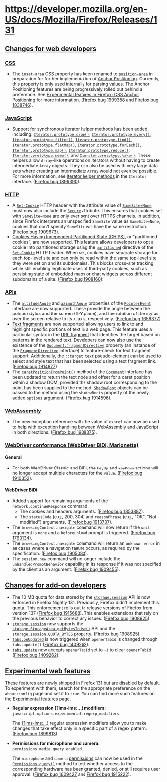 # https://developer.mozilla.org/en-US/docs/Mozilla/Firefox/Releases/131

## [Changes for web developers](#changes_for_web_developers)

### [CSS](#css)

*   The `inset-area` CSS property has been renamed to [`position-area`](https://developer.mozilla.org/en-US/docs/Web/CSS/position-area) in preparation for further implementation of [Anchor Positioning](https://developer.mozilla.org/en-US/docs/Web/CSS/CSS_anchor_positioning). Currently, this property is only used internally for parsing values. The Anchor Positioning features are being progressively rolled out behind a preference. See [Experimental features in Firefox: CSS Anchor Positioning](https://developer.mozilla.org/en-US/docs/Mozilla/Firefox/Experimental_features#css_anchor_positioning) for more information. ([Firefox bug 1909358](https://bugzil.la/1909358) and [Firefox bug 1838746](https://bugzil.la/1838746)).

### [JavaScript](#javascript)

*   Support for synchronous iterator helper methods has been added, including: [`Iterator.prototype.drop()`](https://developer.mozilla.org/en-US/docs/Web/JavaScript/Reference/Global_Objects/Iterator/drop), [`Iterator.prototype.every()`](https://developer.mozilla.org/en-US/docs/Web/JavaScript/Reference/Global_Objects/Iterator/every), [`Iterator.prototype.filter()`](https://developer.mozilla.org/en-US/docs/Web/JavaScript/Reference/Global_Objects/Iterator/filter), [`Iterator.prototype.find()`](https://developer.mozilla.org/en-US/docs/Web/JavaScript/Reference/Global_Objects/Iterator/find), [`Iterator.prototype.flatMap()`](https://developer.mozilla.org/en-US/docs/Web/JavaScript/Reference/Global_Objects/Iterator/flatMap), [`Iterator.prototype.forEach()`](https://developer.mozilla.org/en-US/docs/Web/JavaScript/Reference/Global_Objects/Iterator/forEach), [`Iterator.prototype.map()`](https://developer.mozilla.org/en-US/docs/Web/JavaScript/Reference/Global_Objects/Iterator/map), [`Iterator.prototype.reduce()`](https://developer.mozilla.org/en-US/docs/Web/JavaScript/Reference/Global_Objects/Iterator/reduce), [`Iterator.prototype.some()`](https://developer.mozilla.org/en-US/docs/Web/JavaScript/Reference/Global_Objects/Iterator/some), and [`Iterator.prototype.take()`](https://developer.mozilla.org/en-US/docs/Web/JavaScript/Reference/Global_Objects/Iterator/take). These helpers allow `Array`\-like operations on iterators without having to create intermediate `Array` objects. They can also be used with very large data sets where creating an intermediate `Array` would not even be possible. For more information, see [Iterator helper methods](https://developer.mozilla.org/en-US/docs/Web/JavaScript/Reference/Global_Objects/Iterator#iterator_helper_methods) in the `Iterator` interface. ([Firefox bug 1896390](https://bugzil.la/1896390)).

### [HTTP](#http)

*   A [`Set-Cookie`](https://developer.mozilla.org/en-US/docs/Web/HTTP/Reference/Headers/Set-Cookie) HTTP header with the attribute value of [`SameSite=None`](https://developer.mozilla.org/en-US/docs/Web/HTTP/Reference/Headers/Set-Cookie#none) must now also include the [`Secure`](https://developer.mozilla.org/en-US/docs/Web/HTTP/Reference/Headers/Set-Cookie#secure) attribute. This ensures that cookies set with `SameSite=None` are only ever sent over HTTPS channels. In addition, since Firefox interprets an unspecified `SameSite` value as `SameSite=None`, cookies that don't specify `SameSite` will have the same restriction. ([Firefox bug 1909673](https://bugzil.la/1909673)).
*   [Cookies Having Independent Partitioned State (CHIPS)](https://developer.mozilla.org/en-US/docs/Web/Privacy/Guides/Privacy_sandbox/Partitioned_cookies), or "partitioned cookies", are now supported. This feature allows developers to opt a cookie into partitioned storage using the [`partitioned`](https://developer.mozilla.org/en-US/docs/Web/HTTP/Reference/Headers/Set-Cookie#partitioned) directive of the [`Set-Cookie`](https://developer.mozilla.org/en-US/docs/Web/HTTP/Reference/Headers/Set-Cookie) HTTP header. When set, cookies have separate storage for each top-level site and can only be read within the same top-level site they were set on and its subdomains. This blocks cross-site tracking while still enabling legitimate uses of third-party cookies, such as persisting state of embedded maps or chat widgets across different subdomains of a site. ([Firefox bug 1908160](https://bugzil.la/1908160)).

### [APIs](#apis)

*   The [`altitudeAngle`](https://developer.mozilla.org/en-US/docs/Web/API/PointerEvent/altitudeAngle "altitudeAngle") and [`azimuthAngle`](https://developer.mozilla.org/en-US/docs/Web/API/PointerEvent/azimuthAngle "azimuthAngle") properties of the [`PointerEvent`](https://developer.mozilla.org/en-US/docs/Web/API/PointerEvent) interface are now supported. These provide the angle between the pointer/stylus and the screen (X-Y plane), and the rotation of the stylus over the screen relative to its x-axis, respectively. ([Firefox bug 1656377](https://bugzil.la/1656377)).
*   [Text fragments](https://developer.mozilla.org/en-US/docs/Web/URI/Reference/Fragment/Text_fragments) are now supported, allowing users to link to and highlight specific portions of text in a web page. This feature uses a particular syntax in the [URL fragment](https://developer.mozilla.org/en-US/docs/Web/URI/Reference/Fragment) that identifies the target based on patterns in the rendered text. Developers can now also use the existence of the [`Document.fragmentDirective`](https://developer.mozilla.org/en-US/docs/Web/API/Document/fragmentDirective) property (an instance of the [`FragmentDirective`](https://developer.mozilla.org/en-US/docs/Web/API/FragmentDirective) interface) to feature-check for text fragment support. Additionally, the [`::target-text`](https://developer.mozilla.org/en-US/docs/Web/CSS/::target-text) pseudo-element can be used to select and style text that has been selected using a text fragment link. ([Firefox bug 1914877](https://bugzil.la/1914877))
*   The [`caretPositionFromPoint()`](https://developer.mozilla.org/en-US/docs/Web/API/Document/caretPositionFromPoint "caretPositionFromPoint()") method of the [`Document`](https://developer.mozilla.org/en-US/docs/Web/API/Document) interface has been updated to return the text node and offset for a caret position within a shadow DOM, provided the shadow root corresponding to the point has been supplied to the method. [`ShadowRoot`](https://developer.mozilla.org/en-US/docs/Web/API/ShadowRoot) objects can be passed to the method using the `shadowRoots` property of the newly added `options` argument. ([Firefox bug 1914596](https://bugzil.la/1914596)).

### [WebAssembly](#webassembly)

*   The new exception reference with the value of `exnref` can now be used to help with [exception handling](https://developer.mozilla.org/en-US/docs/WebAssembly/Reference/JavaScript_interface/Exception) between WebAssembly and JavaScript in both directions. ([Firefox bug 1908375](https://bugzil.la/1908375)).

### [WebDriver conformance (WebDriver BiDi, Marionette)](#webdriver_conformance_webdriver_bidi_marionette)

#### General

*   For both WebDriver Classic and BiDi, the `keyUp` and `keyDown` actions will no longer accept multiple characters for the `value`. ([Firefox bug 1910352](https://bugzil.la/1910352)).

#### WebDriver BiDi

*   Added support for remaining arguments of the `network.continueResponse` command:
    *   The cookies and headers arguments. ([Firefox bug 1853887](https://bugzil.la/1853887)).
    *   The `statusCode` (e.g., 200, 304) and `reasonPhrase` (e.g., "OK", "Not modified") arguments. ([Firefox bug 1913737](https://bugzil.la/1913737)).
*   The `browsingContext.navigate` command will now return if the `wait` argument is `none` and a `beforeunload` prompt is triggered. ([Firefox bug 1763134](https://bugzil.la/1763134)).
*   The `browsingContext.navigate` command will return an `unknown error` in all cases where a navigation failure occurs, as required by the specification. ([Firefox bug 1905083](https://bugzil.la/1905083)).
*   The `session.new` command will no longer include the `unhandledPromptBehavior` capability in its response if it was not specified by the client as an argument. ([Firefox bug 1909455](https://bugzil.la/1909455)).

## [Changes for add-on developers](#changes_for_add-on_developers)

*   The 10 MB quota for data stored by the [`storage.session`](https://developer.mozilla.org/en-US/docs/Mozilla/Add-ons/WebExtensions/API/storage/session) API is now enforced in Firefox Nightly 131. Previously, Firefox didn't implement this quota. This enforcement rolls out to release versions of Firefox from version 137 ([Firefox bug 1915688](https://bugzil.la/1915688)). This enables extensions that rely on the previous behavior to correct any issues. ([Firefox bug 1908925](https://bugzil.la/1908925))
*   [`storage.session`](https://developer.mozilla.org/en-US/docs/Mozilla/Add-ons/WebExtensions/API/storage/session) now supports the [`storage.StorageArea.getBytesInUse()`](https://developer.mozilla.org/en-US/docs/Mozilla/Add-ons/WebExtensions/API/storage/StorageArea/getBytesInUse) API and the [`storage.session.QUOTA_BYTES`](https://developer.mozilla.org/en-US/docs/Mozilla/Add-ons/WebExtensions/API/storage/session/QUOTA_BYTES) property. ([Firefox bug 1908925](https://bugzil.la/1908925))
*   [`tabs.onUpdated`](https://developer.mozilla.org/en-US/docs/Mozilla/Add-ons/WebExtensions/API/tabs/onUpdated) is now triggered when `openerTabId` is changed through `tabs.update()` ([Firefox bug 1409262](https://bugzil.la/1409262)).
*   [`tabs.update`](https://developer.mozilla.org/en-US/docs/Mozilla/Add-ons/WebExtensions/API/tabs/update) now accepts `openerTabId` set to `-1` to clear `openerTabId` ([Firefox bug 1409262](https://bugzil.la/1409262)).

## [Experimental web features](#experimental_web_features)

These features are newly shipped in Firefox 131 but are disabled by default. To experiment with them, search for the appropriate preference on the `about:config` page and set it to `true`. You can find more such features on the [Experimental features](https://developer.mozilla.org/en-US/docs/Mozilla/Firefox/Experimental_features) page.

*   **Regular expression (?ims-ims:...) modifiers:** `javascript.options.experimental.regexp_modifiers`.
    
    The [(?ims-ims:...)](https://developer.mozilla.org/en-US/docs/Web/JavaScript/Reference/Regular_expressions/Modifier) regular expression modifiers allow you to make changes that take effect only in a specific part of a regex pattern. ([Firefox bug 1899813](https://bugzil.la/1899813)).
    
*   **Permissions for microphone and camera:** `permissions.media.query.enabled`.
    
    The `microphone` and `camera` [permissions](https://developer.mozilla.org/en-US/docs/Web/API/Permissions_API) can now be used in the [`Permissions.query()`](https://developer.mozilla.org/en-US/docs/Web/API/Permissions/query) method to test whether access to the corresponding hardware has been granted, denied, or still requires user approval. ([Firefox bug 1609427](https://bugzil.la/1609427) and [Firefox bug 1915222](https://bugzil.la/1915222)).